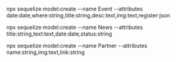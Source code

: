npx sequelize model:create --name Event --attributes date:date,where:string,title:string,desc:text,img:text,register:json

npx sequelize model:create --name News --attributes title:string,text:text,date:date,status:string

npx sequelize model:create --name Partner --attributes name:string,img:text,link:string
